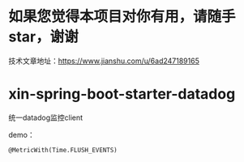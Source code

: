 # 如果您觉得本项目对你有用，请随手star，谢谢
技术文章地址：https://www.jianshu.com/u/6ad247189165

# xin-spring-boot-starter-datadog 
统一datadog监控client

demo：

````
@MetricWith(Time.FLUSH_EVENTS)

````